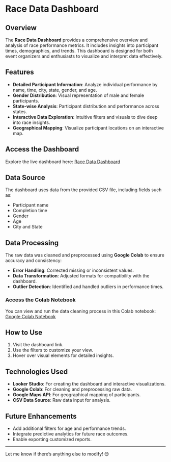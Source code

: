 # Race Data Dashboard

## Overview
The **Race Data Dashboard** provides a comprehensive overview and analysis of race performance metrics. It includes insights into participant times, demographics, and trends. This dashboard is designed for both event organizers and enthusiasts to visualize and interpret data effectively.

## Features
- **Detailed Participant Information**: Analyze individual performance by name, time, city, state, gender, and age.
- **Gender Distribution**: Visual representation of male and female participants.
- **State-wise Analysis**: Participant distribution and performance across states.
- **Interactive Data Exploration**: Intuitive filters and visuals to dive deep into race insights.
- **Geographical Mapping**: Visualize participant locations on an interactive map.

## Access the Dashboard
Explore the live dashboard here: [Race Data Dashboard](https://lookerstudio.google.com/reporting/ae6d5d66-41ac-406e-859b-3ba20fe16d5e)

## Data Source
The dashboard uses data from the provided CSV file, including fields such as:
- Participant name
- Completion time
- Gender
- Age
- City and State

## Data Processing
The raw data was cleaned and preprocessed using **Google Colab** to ensure accuracy and consistency:
- **Error Handling**: Corrected missing or inconsistent values.
- **Data Transformation**: Adjusted formats for compatibility with the dashboard.
- **Outlier Detection**: Identified and handled outliers in performance times.

### Access the Colab Notebook
You can view and run the data cleaning process in this Colab notebook: [Google Colab Notebook](https://colab.research.google.com/drive/16e7_CXrRtziAcnlA5r3W4HlsN_I3m7pp?usp=sharing)

## How to Use
1. Visit the dashboard link.
2. Use the filters to customize your view.
3. Hover over visual elements for detailed insights.

## Technologies Used
- **Looker Studio**: For creating the dashboard and interactive visualizations.
- **Google Colab**: For cleaning and preprocessing raw data.
- **Google Maps API**: For geographical mapping of participants.
- **CSV Data Source**: Raw data input for analysis.

## Future Enhancements
- Add additional filters for age and performance trends.
- Integrate predictive analytics for future race outcomes.
- Enable exporting customized reports.

---

Let me know if there’s anything else to modify! 😊
